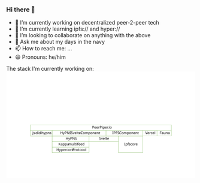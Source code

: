 ### Hi there 👋

- 🔭 I’m currently working on decentralized peer-2-peer tech
- 🌱 I’m currently learning ipfs:// and hyper://
- 👯 I’m looking to collaborate on anything with the above
- 💬 Ask me about my days in the navy
- 📫 How to reach me: ...
- 😄 Pronouns: he/him

The stack I'm currently working on:
<img src="./stack.svg">
                                                                                                                
<!--
**DougAnderson444/DougAnderson444** is a ✨ _special_ ✨ repository because its `README.md` (this file) appears on your GitHub profile.

Here are some ideas to get you started:

- 🔭 I’m currently working on ...
- 🌱 I’m currently learning ...
- 👯 I’m looking to collaborate on ...
- 🤔 I’m looking for help with ...
- 💬 Ask me about ...
- 📫 How to reach me: ...
- 😄 Pronouns: ...
- ⚡ Fun fact: ...
-->
